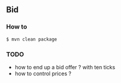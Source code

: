 ## Bid

### How to

    $ mvn clean package

### TODO

 - how to end up a bid offer ? with ten ticks
 - how to control prices ?